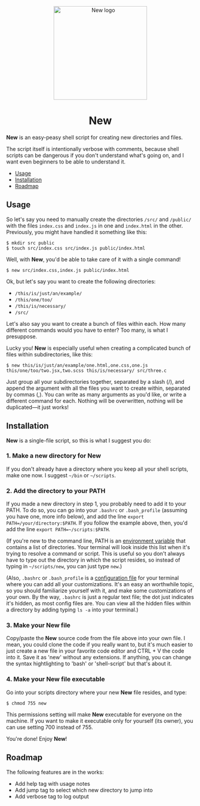 <div align="center">
  <img alt="New logo" src="https://res.cloudinary.com/ulitroyo/image/upload/v1534616577/New_logo.svg" width=250px />
  <h1>New</h1>  
</div>

**New** is an easy-peasy shell script for creating new directories and files.

The script itself is intentionally verbose with comments, because shell scripts can be dangerous if you don't understand what's going on, and I want even beginners to be able to understand it.

- [Usage](#usage)
- [Installation](#installation)
- [Roadmap](#roadmap)

## Usage

So let's say you need to manually create the directories `/src/` and `/public/` with the files `index.css` and `index.js` in one and `index.html` in the other. Previously, you might have handled it something like this:

```shell-script
$ mkdir src public
$ touch src/index.css src/index.js public/index.html
```

Well, with **New**, you'd be able to take care of it with a single command!

```shell-script
$ new src/index.css,index.js public/index.html
```

Ok, but let's say you want to create the following directories:
 - `/this/is/just/an/example/`
 - `/this/one/too/`
 - `/this/is/necessary/`
 - `/src/`
 
Let's also say you want to create a bunch of files within each. How many different commands would you have to enter? Too many, is what I presuppose.

Lucky you! **New** is especially useful when creating a complicated bunch of files within subdirectories, like this:

```shell-script
$ new this/is/just/an/example/one.html,one.css,one.js this/one/too/two.jsx,two.scss this/is/necessary/ src/three.c
```

Just group all your subdirectories together, separated by a slash (/), and append the argument with all the files you want to create within, separated by commas (,). You can write as many arguments as you'd like, or write a different command for each. Nothing will be overwritten, nothing will be duplicated—it just works!

## Installation

**New** is a single-file script, so this is what I suggest you do:

### 1. Make a new directory for New
If you don't already have a directory where you keep all your shell scripts, make one now. I suggest `~/bin` or `~/scripts`.

### 2. Add the directory to your PATH
If you made a new directory in step 1, you probably need to add it to your PATH. To do so, you can go into your `.bashrc` or `.bash_profile` (assuming you have one, more info below), and add the line `export PATH=/your/directory:$PATH`. If you follow the example above, then, you'd add the line `export PATH=~/scripts:$PATH`.

   (If you're new to the command line, PATH is an [environment variable] that contains a list of directories. Your terminal will look inside this list when it's trying to resolve a command or script. This is useful so you don't always have to type out the directory in which the script resides, so instead of typing in `~/scripts/new`, you can just type `new`.)  
   
   (Also, `.bashrc` or `.bash_profile` is a [configuration file] for your terminal where you can add all your customizations. It's an easy an worthwhile topic, so you should familiarize yourself with it, and make some customizations of your own. By the way, `.bashrc` is just a regular text file; the dot just indicates it's hidden, as most config files are. You can view all the hidden files within a directory by adding typing `ls -a` into your terminal.)  
   
### 3. Make your New file
Copy/paste the **New** source code from the file above into your own file. I mean, you could clone the code if you really want to, but it's much easier to just create a new file in your favorite code editor and CTRL + V the code into it. Save it as 'new' without any extensions. If anything, you can change the syntax hightlighting to 'bash' or 'shell-script' but that's about it.

### 4. Make your New file executable
Go into your scripts directory where your new **New** file resides, and type:

```shell-script
$ chmod 755 new
```

This permissions setting will make **New** executable for everyone on the machine. If you want to make it executable only for yourself (its owner), you can use setting 700 instead of 755.

You're done! Enjoy **New**!

## Roadmap

The following features are in the works:

- Add help tag with usage notes
- Add jump tag to select which new directory to jump into
- Add verbose tag to log output




[environment variable]: https://codeburst.io/linux-environment-variables-53cea0245dc9
[configuration file]: https://www.maketecheasier.com/what-is-bashrc/
